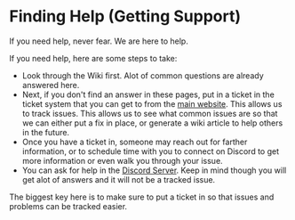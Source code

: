 # Finding Help (Getting Support)

If you need help, never fear. We are here to help.

If you need help, here are some steps to take:

* Look through the Wiki first. Alot of common questions are already answered here.
* Next, if you don't find an answer in these pages, put in a ticket in the ticket system that you can get to from the [main website](https://hamsoverip.com). This allows us to track issues. This allows us to see what common issues are so that we can either put a fix in place, or generate a wiki article to help others in the future.
* Once you have a ticket in, someone may reach out for farther information, or to schedule time with you to connect on Discord to get more information or even walk you through your issue.
* You can ask for help in the [Discord Server](https://hamsoverip.github.io/General/user_guides/discord.md). Keep in mind though you will get alot of answers and it will not be a tracked issue.

The biggest key here is to make sure to put a ticket in so that issues and problems can be tracked easier.